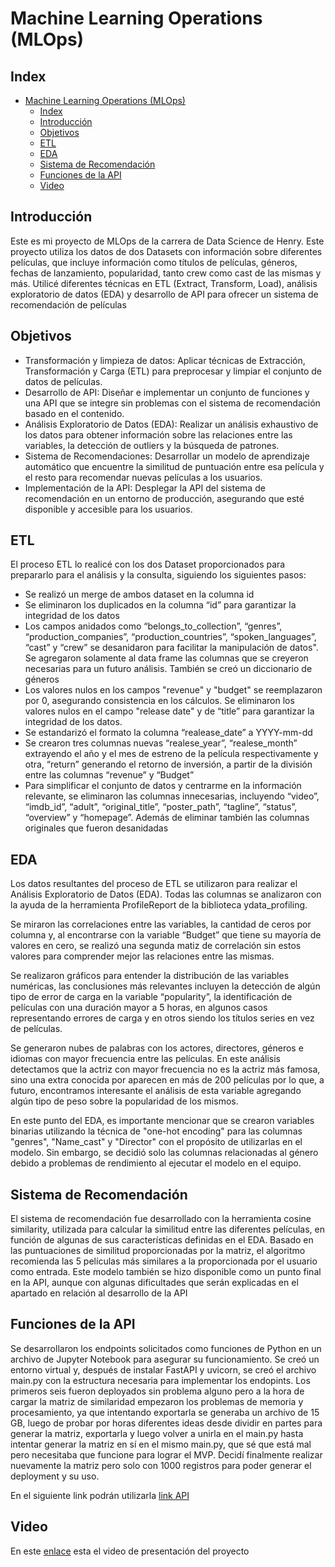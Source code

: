 # Machine Learning Operations (MLOps)


## Index 
- [Machine Learning Operations (MLOps)](#machine-learning-operations-mlops)
  - [Index](#index)
  - [Introducción](#introducción)
  - [Objetivos](#objetivos)
  - [ETL](#etl)
  - [EDA](#eda)
  - [Sistema de Recomendación](#sistema-de-recomendación)
  - [Funciones de la API](#funciones-de-la-api)
  - [Video](#video)
  
## Introducción

Este es mi proyecto de MLOps de la carrera de Data Science de Henry. Este proyecto utiliza los datos de dos Datasets con información sobre diferentes películas, que incluye información como títulos de películas, géneros, fechas de lanzamiento, popularidad, tanto crew como cast de las mismas y más. Utilicé diferentes técnicas en ETL (Extract, Transform, Load), análisis exploratorio de datos (EDA) y desarrollo de API para ofrecer un sistema de recomendación de películas 

## Objetivos
- Transformación y limpieza de datos: Aplicar técnicas de Extracción, Transformación y Carga (ETL) para preprocesar y limpiar el conjunto de datos de películas.
- Desarrollo de API: Diseñar e implementar un conjunto de funciones y una API que se integre sin problemas con el sistema de recomendación basado en el contenido.
- Análisis Exploratorio de Datos (EDA): Realizar un análisis exhaustivo de los datos para obtener información sobre las relaciones entre las variables, la detección de outliers y la búsqueda de patrones.
- Sistema de Recomendaciones: Desarrollar un modelo de aprendizaje automático que encuentre la similitud de puntuación entre esa película y el resto para recomendar nuevas películas a los usuarios.
- Implementación de la API: Desplegar la API del sistema de recomendación en un entorno de producción, asegurando que esté disponible y accesible para los usuarios.
  
  
## ETL
El proceso ETL lo realicé con los dos Dataset proporcionados para prepararlo para el análisis y la consulta, siguiendo los siguientes pasos:
- Se realizó un merge de ambos dataset en la columna id
-	Se eliminaron los duplicados en la columna “id” para garantizar la integridad de los datos
-	Los campos anidados como “belongs_to_collection”, “genres”, “production_companies”, “production_countries”, “spoken_languages”, “cast” y “crew” se desanidaron para facilitar la manipulación de datos". Se agregaron solamente al data frame las columnas que se creyeron necesarias para un futuro análisis. También se creó un diccionario de géneros 
-	Los valores nulos en los campos "revenue" y "budget" se reemplazaron por 0, asegurando consistencia en los cálculos. Se eliminaron los valores nulos en el campo "release date" y de “title” para garantizar la integridad de los datos. 
-	Se estandarizó el formato la columna “realease_date” a YYYY-mm-dd
-	Se crearon tres columnas nuevas “realese_year”, “realese_month” extrayendo el año y el mes de estreno de la película respectivamente y otra, “return” generando el retorno de inversión, a partir de la división entre las columnas “revenue” y “Budget” 
-	Para simplificar el conjunto de datos y centrarme en la información relevante, se eliminaron las columnas innecesarias, incluyendo “video”, “imdb_id”, “adult”, “original_title”, “poster_path”, “tagline”, “status”, “overview” y “homepage”. Además de eliminar también las columnas originales que fueron desanidadas 

## EDA
Los datos resultantes del proceso de ETL se utilizaron para realizar el Análisis Exploratorio de Datos (EDA). Todas las columnas se analizaron con la ayuda de la herramienta ProfileReport de la biblioteca ydata_profiling. 

Se miraron las correlaciones entre las variables, la cantidad de ceros por columna y, al encontrarse con la variable “Budget” que tiene su mayoría de valores en cero, se realizó una segunda matiz de correlación sin estos valores para comprender mejor las relaciones entre las mismas. 

Se realizaron gráficos para entender la distribución de las variables numéricas, las conclusiones más relevantes incluyen la detección de algún tipo de error de carga en la variable “popularity”, la identificación de películas con una duración mayor a 5 horas, en algunos casos representando errores de carga y en otros siendo los títulos series en vez de películas.

Se generaron nubes de palabras con los actores, directores, géneros e idiomas con mayor frecuencia entre las películas. En este análisis detectamos que la actriz con mayor frecuencia no es la actriz más famosa, sino una extra conocida por aparecen en más de 200 películas por lo que, a futuro, encontramos interesante el análisis de esta variable agregando algún tipo de peso sobre la popularidad de los mismos. 

En este punto del EDA, es importante mencionar que se crearon variables binarias utilizando la técnica de "one-hot encoding" para las columnas "genres", "Name_cast" y "Director" con el propósito de utilizarlas en el modelo. Sin embargo, se decidió solo las columnas relacionadas al  género debido a problemas de rendimiento al ejecutar el modelo en el equipo.

## Sistema de Recomendación 
El sistema de recomendación fue desarrollado con la herramienta cosine similarity, utilizada para calcular la similitud entre las diferentes películas, en función de algunas de sus  características definidas en el EDA. Basado en las puntuaciones de similitud proporcionadas por la matriz, el algoritmo recomienda las 5 películas más similares a la proporcionada por el usuario como entrada. Este modelo también se hizo disponible como un punto final en la API, aunque con algunas dificultades que serán explicadas en el apartado en relación al desarrollo de la API

## Funciones de la API
Se desarrollaron los endpoints solicitados como funciones de Python en un archivo de Jupyter Notebook para asegurar su funcionamiento. Se creó un entorno virtual y, después de instalar FastAPI y uvicorn, se creó el archivo main.py con la estructura necesaria para implementar los endopints. 
Los primeros seis fueron deployados sin problema alguno pero a la hora de cargar la matriz de similaridad empezaron los problemas de memoria y procesamiento, ya que intentando exportarla se generaba un archivo de 15 GB, luego de probar por horas diferentes ideas desde dividir en partes para generar la matriz, exportarla y luego volver a unirla en el main.py hasta intentar generar la matriz en sí en el mismo main.py, que sé que está mal pero necesitaba que funcione para lograr el MVP. Decidí finalmente realizar nuevamente la matriz pero solo con 1000 registros para poder generar el deployment y su uso. 

En el siguiente link podrán utilizarla [link API](https://movies-api-1ru0.onrender.com/docs)


## Video
En este [enlace](https://www.youtube.com/watch?v=NAUJhIQb500) esta el video de presentación del proyecto 